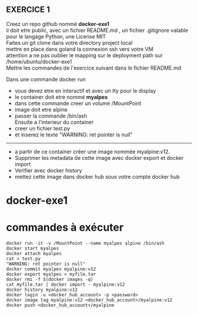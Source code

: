 ## EXERCICE 1
Creez un repo github nommé **docker-exe1**  
il doit etre public, avec un fichier README.md , un fichier  .gitignore valable pour le langage Python, une License MIT  
Faites un git clone dans votre directory project local   
mettre en place dans goland la connexion ssh vers votre VM   
attention a ne pas oublier le mapping sur le deployment path sur /home/ubuntu/docker-exe1  
Mettre les commandes de l'exercice suivant dans le fichier README.md

Dans une commande docker run
* vous devez etre en interactif et avec un tty pour le display
* le container doit etre nommé **myalpes**
* dans cette commande creer un volume /MountPoint
* image doit etre alpine
* passer la commande /bin/ash   
  Ensuite a l'interieur du container
* creer un fichier test.py
* et inserez le texte "WARNING: ret pointer is null"
---
* a partir de ce container créer une image nommée  myalpine:v12.
* Supprimer les metadata de cette image avec docker export et docker import
* Verifier avec docker history
* mettez cette image dans docker hub sous votre compte docker hub

# docker-exe1
# commandes à exécuter
```shell
docker run -it -v /MountPoint --name myalpes alpine /bin/ash
docker start myalpes
docker attach myalpes
cat > test.py
"WARNING: ret pointer is null"
docker commit myalpes myalpine:v12
docker export myalpes > myfile.tar
docker rmi -f $(docker images -q)
cat myfile.tar | docker import - myalpine:v12
docker history myalpine:v12
docker login -u <docker_hub_account> -p <password>
docker image tag myalpine:v12 <docker_hub_account>/myalpine:v12
docker push <docker_hub_account>/myalpine
```
